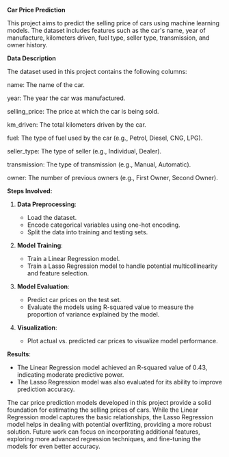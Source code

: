 **Car Price Prediction**

This project aims to predict the selling price of cars using machine learning models. The dataset includes features such as the car's name, year of manufacture, kilometers driven, fuel type, seller type, transmission, and owner history.


**Data Description**

The dataset used in this project contains the following columns:

name: The name of the car.

year: The year the car was manufactured.

selling_price: The price at which the car is being sold.

km_driven: The total kilometers driven by the car.

fuel: The type of fuel used by the car (e.g., Petrol, Diesel, CNG, LPG).

seller_type: The type of seller (e.g., Individual, Dealer).

transmission: The type of transmission (e.g., Manual, Automatic).

owner: The number of previous owners (e.g., First Owner, Second Owner).



**Steps Involved:**

1. **Data Preprocessing**:
    - Load the dataset.
    - Encode categorical variables using one-hot encoding.
    - Split the data into training and testing sets.

2. **Model Training**:
    - Train a Linear Regression model.
    - Train a Lasso Regression model to handle potential multicollinearity and feature selection.

3. **Model Evaluation**:
    - Predict car prices on the test set.
    - Evaluate the models using R-squared value to measure the proportion of variance explained by the model.

4. **Visualization**:
    - Plot actual vs. predicted car prices to visualize model performance.

**Results**:
- The Linear Regression model achieved an R-squared value of 0.43, indicating moderate predictive power.
- The Lasso Regression model was also evaluated for its ability to improve prediction accuracy.

The car price prediction models developed in this project provide a solid foundation for estimating the selling prices of cars. While the Linear Regression model captures the basic relationships, the Lasso Regression model helps in dealing with potential overfitting, providing a more robust solution. 
Future work can focus on incorporating additional features, exploring more advanced regression techniques, and fine-tuning the models for even better accuracy.
